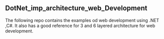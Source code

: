 ## DotNet_imp_architecture_web_Development

The following repo contains the examples od web development using .NET ,C#.
It also has a good reference for 3 and 6 layered architecture for web development.
